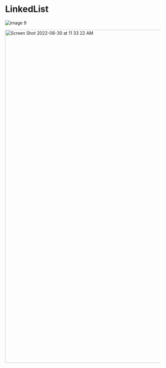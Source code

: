 # LinkedList
![image 9](https://user-images.githubusercontent.com/45378000/166584195-760e3f95-fbd8-44f1-b761-779ece6c4773.png)

<img width="1076" alt="Screen Shot 2022-06-30 at 11 33 22 AM" src="https://user-images.githubusercontent.com/45378000/176717667-a1414d68-dbba-451c-80f0-24412863b0b0.png">


